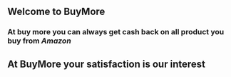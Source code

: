 ## Welcome to BuyMore


### At buy more you can always get cash back on all product you buy from *Amazon*
<script type="text/javascript">amzn_assoc_ad_type ="responsive_search_widget"; amzn_assoc_tracking_id ="onlimarkelec-21"; amzn_assoc_marketplace ="amazon"; amzn_assoc_region ="IN"; amzn_assoc_placement =""; amzn_assoc_search_type = "search_widget";amzn_assoc_width ="autopx"; amzn_assoc_height ="5000px"; amzn_assoc_default_search_category =""; amzn_assoc_default_search_key ="";amzn_assoc_theme ="light"; amzn_assoc_bg_color ="FFFFFF"; </script><script src="//z-in.amazon-adsystem.com/widgets/q?ServiceVersion=20070822&Operation=GetScript&ID=OneJS&WS=1&Marketplace=IN"></script>


## At BuyMore your satisfaction is our interest  

